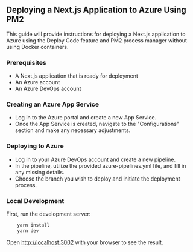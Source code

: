 ## Deploying a Next.js Application to Azure Using PM2

This guide will provide instructions for deploying a Next.js application to Azure using the Deploy Code feature and PM2 process manager without using Docker containers.

### Prerequisites
- A Next.js application that is ready for deployment
- An Azure account
- An Azure DevOps account

### Creating an Azure App Service
- Log in to the Azure portal and create a new App Service.
- Once the App Service is created, navigate to the "Configurations" section and make any necessary adjustments.

### Deploying to Azure
- Log in to your Azure DevOps account and create a new pipeline.
- In the pipeline, utilize the provided azure-pipelines.yml file, and fill in any missing details.
- Choose the branch you wish to deploy and initiate the deployment process.

### Local Development
First, run the development server:

```bash
    yarn install
    yarn dev
```
Open [http://localhost:3002](http://localhost:3002) with your browser to see the result.